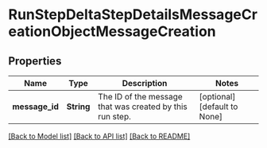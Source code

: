 # RunStepDeltaStepDetailsMessageCreationObjectMessageCreation

## Properties
Name | Type | Description | Notes
------------ | ------------- | ------------- | -------------
**message_id** | **String** | The ID of the message that was created by this run step. | [optional] [default to None]

[[Back to Model list]](../README.md#documentation-for-models) [[Back to API list]](../README.md#documentation-for-api-endpoints) [[Back to README]](../README.md)


